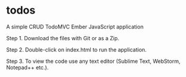 # todos
A simple CRUD TodoMVC Ember JavaScript application

Step 1. Download the files with Git or as a Zip.

Step 2. Double-click on index.html to run the application.

Step 3. To view the code use any text editor (Sublime Text, WebStorm, Notepad++ etc.). 
